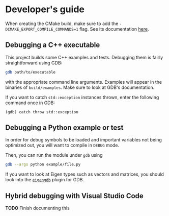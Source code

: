 # Developer's guide

When creating the CMake build, make sure to add the `-DCMAKE_EXPORT_COMPILE_COMMANDS=1` flag. See its documentation [here](https://cmake.org/cmake/help/latest/variable/CMAKE_EXPORT_COMPILE_COMMANDS.html).

## Debugging a C++ executable

This project builds some C++ examples and tests. Debugging them is fairly straightforward using GDB:

```bash
gdb path/to/executable
```

with the appropriate command line arguments. Examples will appear in the binaries of `build/examples`. Make sure to look at GDB's documentation.

If you want to catch `std::exception` instances thrown, enter the following command once in GDB:

```gdb
(gdb) catch throw std::exception
```

## Debugging a Python example or test

In order for debug symbols to be loaded and important variables not being optimized out, you will want to compile in `DEBUG` mode.

Then, you can run the module under `gdb` using

```bash
gdb --args python example/file.py
```

If you want to look at Eigen types such as vectors and matrices, you should look into the [`eigengdb`](https://github.com/dmillard/eigengdb) plugin for GDB.

## Hybrid debugging with Visual Studio Code

**TODO** Finish documenting this
